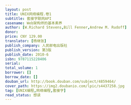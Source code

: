 ```yaml
---
layout: post
title: UNIX网络编程.卷1
subtitle: 套接字联网API
casename: Web架构师的基本素养
author: [W.Richard Stevens,Bill Fenner,Andrew M. Rudoff]
donor: 
price: CNY 129.00
translator: [杨继张]
publish_company: 人民邮电出版社
publish_version: 第3版
publish_date: 2010-6
isbn: 9787115228406
serial: 
total_volume: 1
borrower: []
borrow_date: []
douban_url: http://book.douban.com/subject/4859464/
cover_path: https://img2.doubanio.com/lpic/s4437258.jpg
tag: [UNIX编程,网络编程,套接字]
read_status: 想读
---
```

